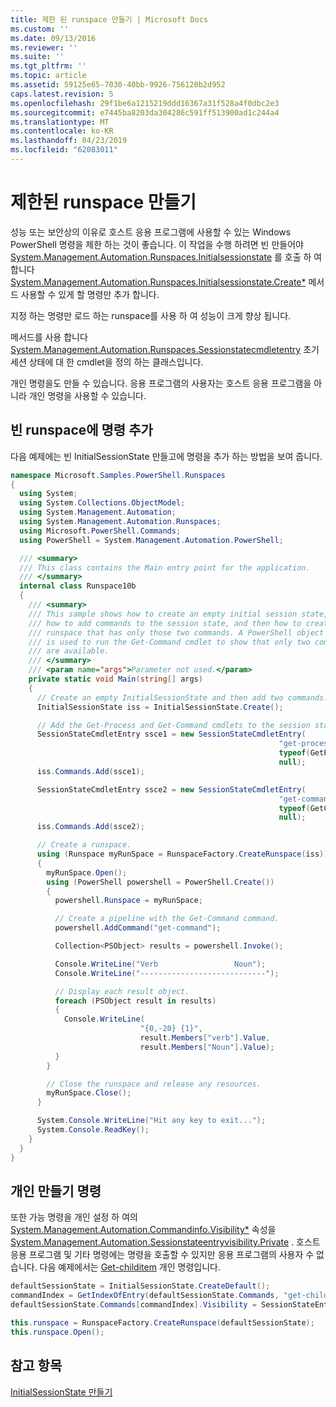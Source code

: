 ```yaml
---
title: 제한 된 runspace 만들기 | Microsoft Docs
ms.custom: ''
ms.date: 09/13/2016
ms.reviewer: ''
ms.suite: ''
ms.tgt_pltfrm: ''
ms.topic: article
ms.assetid: 59125e65-7030-40bb-9926-756120b2d952
caps.latest.revision: 5
ms.openlocfilehash: 29f1be6a1215219ddd16367a31f528a4f0dbc2e3
ms.sourcegitcommit: e7445ba8203da304286c591ff513900ad1c244a4
ms.translationtype: MT
ms.contentlocale: ko-KR
ms.lasthandoff: 04/23/2019
ms.locfileid: "62083011"
---
```

# <a name="creating-a-constrained-runspace"></a>제한된 runspace 만들기

성능 또는 보안상의 이유로 호스트 응용 프로그램에 사용할 수 있는 Windows PowerShell 명령을 제한 하는 것이 좋습니다. 이 작업을 수행 하려면 빈 만들어야 [System.Management.Automation.Runspaces.Initialsessionstate](/dotnet/api/System.Management.Automation.Runspaces.InitialSessionState) 를 호출 하 여 합니다 [System.Management.Automation.Runspaces.Initialsessionstate.Create*](/dotnet/api/System.Management.Automation.Runspaces.InitialSessionState.Create) 메서드 사용할 수 있게 할 명령만 추가 합니다.

 지정 하는 명령만 로드 하는 runspace를 사용 하 여 성능이 크게 향상 됩니다.

 메서드를 사용 합니다 [System.Management.Automation.Runspaces.Sessionstatecmdletentry](/dotnet/api/System.Management.Automation.Runspaces.SessionStateCmdletEntry) 초기 세션 상태에 대 한 cmdlet을 정의 하는 클래스입니다.

 개인 명령을도 만들 수 있습니다. 응용 프로그램의 사용자는 호스트 응용 프로그램을 아니라 개인 명령을 사용할 수 있습니다.

## <a name="adding-commands-to-an-empty-runspace"></a>빈 runspace에 명령 추가

 다음 예제에는 빈 InitialSessionState 만들고에 명령을 추가 하는 방법을 보여 줍니다.

```csharp
namespace Microsoft.Samples.PowerShell.Runspaces
{
  using System;
  using System.Collections.ObjectModel;
  using System.Management.Automation;
  using System.Management.Automation.Runspaces;
  using Microsoft.PowerShell.Commands;
  using PowerShell = System.Management.Automation.PowerShell;

  /// <summary>
  /// This class contains the Main entry point for the application.
  /// </summary>
  internal class Runspace10b
  {
    /// <summary>
    /// This sample shows how to create an empty initial session state,
    /// how to add commands to the session state, and then how to create a
    /// runspace that has only those two commands. A PowerShell object
    /// is used to run the Get-Command cmdlet to show that only two commands
    /// are available.
    /// </summary>
    /// <param name="args">Parameter not used.</param>
    private static void Main(string[] args)
    {
      // Create an empty InitialSessionState and then add two commands.
      InitialSessionState iss = InitialSessionState.Create();

      // Add the Get-Process and Get-Command cmdlets to the session state.
      SessionStateCmdletEntry ssce1 = new SessionStateCmdletEntry(
                                                            "get-process",
                                                            typeof(GetProcessCommand),
                                                            null);
      iss.Commands.Add(ssce1);

      SessionStateCmdletEntry ssce2 = new SessionStateCmdletEntry(
                                                            "get-command",
                                                            typeof(GetCommandCommand),
                                                            null);
      iss.Commands.Add(ssce2);

      // Create a runspace.
      using (Runspace myRunSpace = RunspaceFactory.CreateRunspace(iss))
      {
        myRunSpace.Open();
        using (PowerShell powershell = PowerShell.Create())
        {
          powershell.Runspace = myRunSpace;

          // Create a pipeline with the Get-Command command.
          powershell.AddCommand("get-command");

          Collection<PSObject> results = powershell.Invoke();

          Console.WriteLine("Verb                 Noun");
          Console.WriteLine("----------------------------");

          // Display each result object.
          foreach (PSObject result in results)
          {
            Console.WriteLine(
                             "{0,-20} {1}",
                             result.Members["verb"].Value,
                             result.Members["Noun"].Value);
          }
        }

        // Close the runspace and release any resources.
        myRunSpace.Close();
      }

      System.Console.WriteLine("Hit any key to exit...");
      System.Console.ReadKey();
    }
  }
}
```

## <a name="making-commands-private"></a>개인 만들기 명령

 또한 가능 명령을 개인 설정 하 여의 [System.Management.Automation.Commandinfo.Visibility*](/dotnet/api/System.Management.Automation.CommandInfo.Visibility) 속성을 [System.Management.Automation.Sessionstateentryvisibility.Private](/dotnet/api/System.Management.Automation.SessionStateEntryVisibility.Private) . 호스트 응용 프로그램 및 기타 명령에는 명령을 호출할 수 있지만 응용 프로그램의 사용자 수 없습니다. 다음 예제에서는 [Get-childitem](/powershell/module/Microsoft.PowerShell.Management/Get-ChildItem) 개인 명령입니다.

```csharp
defaultSessionState = InitialSessionState.CreateDefault();
commandIndex = GetIndexOfEntry(defaultSessionState.Commands, "get-childitem");
defaultSessionState.Commands[commandIndex].Visibility = SessionStateEntryVisibility.Private;

this.runspace = RunspaceFactory.CreateRunspace(defaultSessionState);
this.runspace.Open();
```

## <a name="see-also"></a>참고 항목

 [InitialSessionState 만들기](./creating-an-initialsessionstate.md)
